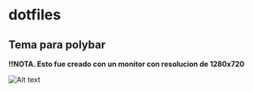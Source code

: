# dotfiles
## Tema para polybar



**!!NOTA. Esto fue creado con un monitor con resolucion de 1280x720**


![Alt text](https://scontent.fmex30-1.fna.fbcdn.net/v/t39.30808-6/529122814_24454971790789465_2360246144784930007_n.jpg?_nc_cat=102&ccb=1-7&_nc_sid=aa7b47&_nc_ohc=_PEOeKQAiJsQ7kNvwHbUgEd&_nc_oc=AdkU7LpnW9tYVC18J7l4Gx5dmthBG_L9IjjNWQ6tVX6Zuu5hiKzEwte1kqnXboUBpj8&_nc_zt=23&_nc_ht=scontent.fmex30-1.fna&_nc_gid=HE1JQamkZgvH0821wKgLhw&oh=00_AfWb3Vv4_tSh6FhHMSLXjeWxd7VgO1CWvdMcU3tUirbQvw&oe=68B11E7D "Screenshot 1")



